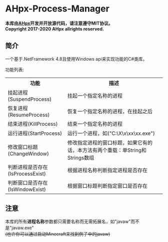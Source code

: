# AHpx-Process-Manager


**本库由[AHpx](http://blog.ahpxarctic.cn/)开发并开放源代码，请注意遵守MIT协议。**<br/>
**Copyright 2017-2020 AHpx allrights reserved.**

## 简介


一个基于.NetFramework 4.8且使用Windows api来实现功能的C#类库。

功能列表:
<table>
  <tr>
    <th>功能</th>
	  <th>描述</th>
  </tr>
  <tr>
    <td>挂起进程(SuspendProcess)</td>
	<td>挂起一个指定名称的进程</td>
  </tr>
  <tr>
    <td>恢复进程(ResumeProcess)</td>
  	<td>恢复一个指定名称的进程，在挂起之后</td>
  </tr>
  <tr>
    <td>结束进程(KillProcess)</td>
  	<td>结束一个指定名称的进程</td>
  </tr>
  <tr>
    <td>运行进程(StartProcess)</td>
  	<td>运行一个进程，如("C:\X\x\xx\xx.exe")</td>
  </tr>
  <tr>
    <td>修改窗口标题(ChangeWindow)</td>
  	<td>修改指定进程的窗口标题，如果它有的话，本方法有两个重载：单String和Strings数组</td>
  </tr>
  <tr>
    <td>判断进程是否存在(IsProcessExist)</td>
  	<td>根据进程名称判断指定进程是否存在</td>
  </tr>
  <tr>
    <td>判断窗口是否存在(IsWindowExist)</td>
  	<td>根据窗口标题判断指定窗口是否存在</td>
  </tr>
</table>

## 注意


本库的所有**进程名称**参数都只需要名称而无需拓展名，如"javaw"而不是"javaw.exe"</br>
~~(也许你可以通过启动Minecraft来找到例子中的javaw)~~
